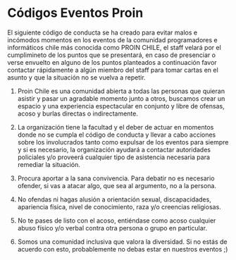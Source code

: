Códigos Eventos Proin
============

El siguiente código de conducta se ha creado para evitar malos e incómodos momentos en los eventos de la comunidad programadores e informáticos chile más  conocida como PROIN CHILE, el staff velará por el cumplimineto de los puntos que se presentará, en caso de presenciar o verse	 envuelto en alguno de los puntos planteados a continuación favor contactar rápidamente a algún miembro del staff para tomar cartas en el asunto y que la situación no se vuelva a repetir.

1. Proin Chile es una comunidad abierta a todas las personas que quieran asistir y pasar un agradable momento junto a otros, buscamos crear un espacio y una experiencia espectacular en conjunto y libre de ofensas, acoso y burlas directas o indirectamente.

2. La organización tiene la facultad y el deber de actuar en momentos donde no se cumpla el código de conducta y llevar a cabo acciones sobre los involucrados tanto como expulsar de los eventos para siempre y si es necesario, la organización ayudará a contactar autoridades policiales y/o proveerá cualquier tipo de asistencia necesaria para remediar la situación.

	
3. Procura aportar a la sana convivencia. Para debatir no es necesario ofender, si vas a atacar algo, que sea al argumento, no a la persona.

4. No ofendas ni hagas alusión a orientación sexual, discapacidades, apariencia física, nivel de conocimiento, raza y/o creencias religiosas.

5. No te pases de listo con el acoso, entiéndase como acoso cualquier abuso físico y/o verbal  contra otra persona o grupo en particular.


6. Somos una comunidad inclusiva que valora la diversidad. Si no estás de acuerdo con esto, probablemente no debas estar en nuestros eventos ;)

